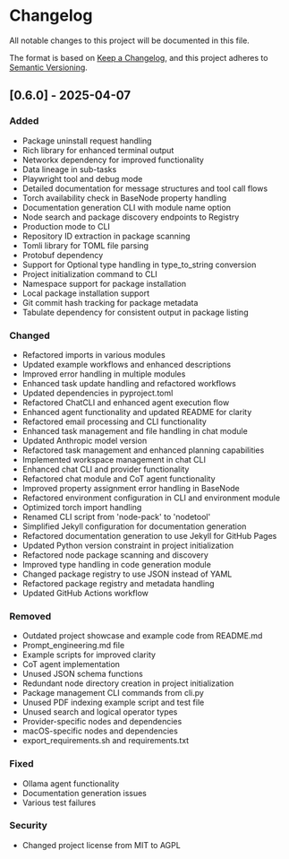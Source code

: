 # Changelog

All notable changes to this project will be documented in this file.

The format is based on [Keep a Changelog](https://keepachangelog.com/en/1.0.0/),
and this project adheres to [Semantic Versioning](https://semver.org/spec/v2.0.0.html).

## [0.6.0] - 2025-04-07

### Added

- Package uninstall request handling
- Rich library for enhanced terminal output
- Networkx dependency for improved functionality
- Data lineage in sub-tasks
- Playwright tool and debug mode
- Detailed documentation for message structures and tool call flows
- Torch availability check in BaseNode property handling
- Documentation generation CLI with module name option
- Node search and package discovery endpoints to Registry
- Production mode to CLI
- Repository ID extraction in package scanning
- Tomli library for TOML file parsing
- Protobuf dependency
- Support for Optional type handling in type_to_string conversion
- Project initialization command to CLI
- Namespace support for package installation
- Local package installation support
- Git commit hash tracking for package metadata
- Tabulate dependency for consistent output in package listing

### Changed

- Refactored imports in various modules
- Updated example workflows and enhanced descriptions
- Improved error handling in multiple modules
- Enhanced task update handling and refactored workflows
- Updated dependencies in pyproject.toml
- Refactored ChatCLI and enhanced agent execution flow
- Enhanced agent functionality and updated README for clarity
- Refactored email processing and CLI functionality
- Enhanced task management and file handling in chat module
- Updated Anthropic model version
- Refactored task management and enhanced planning capabilities
- Implemented workspace management in chat CLI
- Enhanced chat CLI and provider functionality
- Refactored chat module and CoT agent functionality
- Improved property assignment error handling in BaseNode
- Refactored environment configuration in CLI and environment module
- Optimized torch import handling
- Renamed CLI script from 'node-pack' to 'nodetool'
- Simplified Jekyll configuration for documentation generation
- Refactored documentation generation to use Jekyll for GitHub Pages
- Updated Python version constraint in project initialization
- Refactored node package scanning and discovery
- Improved type handling in code generation module
- Changed package registry to use JSON instead of YAML
- Refactored package registry and metadata handling
- Updated GitHub Actions workflow

### Removed

- Outdated project showcase and example code from README.md
- Prompt_engineering.md file
- Example scripts for improved clarity
- CoT agent implementation
- Unused JSON schema functions
- Redundant node directory creation in project initialization
- Package management CLI commands from cli.py
- Unused PDF indexing example script and test file
- Unused search and logical operator types
- Provider-specific nodes and dependencies
- macOS-specific nodes and dependencies
- export_requirements.sh and requirements.txt

### Fixed

- Ollama agent functionality
- Documentation generation issues
- Various test failures

### Security

- Changed project license from MIT to AGPL
